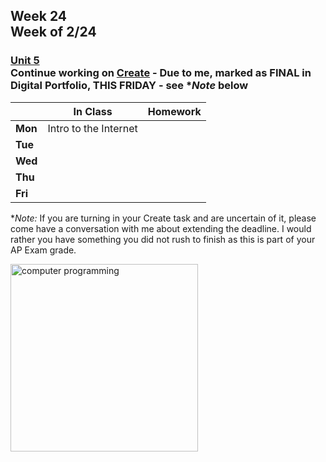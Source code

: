 ## Week 24 <br>Week of 2/24

### [Unit 5](/apcsp/curriculum/7)<br>Continue working on [Create](/apcsp/curriculum/pt/create) - Due to me, marked as FINAL in Digital Portfolio, THIS FRIDAY - see **Note* below

  |       |In Class               |Homework   |
  |-------|---------              |---------  |
  |**Mon**|Intro to the Internet | |
  |**Tue**| | |
  |**Wed**| | |
  |**Thu**| | |
  |**Fri**| | |

**Note:* If you are turning in your Create task and are uncertain of it, please come have a conversation with me about extending the deadline. I would rather you have something you did not rush to finish as this is part of your AP Exam grade.

<img src="https://www.learncomputerscienceonline.com/wp-content/uploads/2019/10/Program-Coding.jpg" alt="computer programming" height="300">

<meta http-equiv="refresh" content="300"/>
